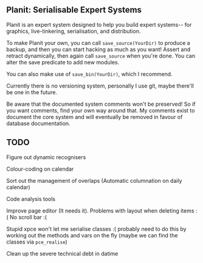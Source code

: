 
## Planit: Serialisable Expert Systems

Planit is an expert system designed to help you build expert systems-- for graphics, live-tinkering, serialisation, and distribution.

To make Planit your own, you can call `save_source(YourDir)` to produce a backup, and then you can start hacking as much as you want! Assert and retract dynamically, then again call `save_source` when you're done. You can alter the save predicate to add new modules.

You can also make use of `save_bin(YourDir)`, which I recommend.

Currently there is no versioning system, personally I use git, maybe there'll be one in the future.

Be aware that the documented system comments won't be preserved! So if you want comments, find your own way around that. My comments exist to document the core system and will eventually be removed in favour of database documentation.

## TODO

Figure out dynamic recognisers

Colour-coding on calendar

Sort out the management of overlaps (Automatic columnation on daily calendar)

Code analysis tools

Improve page editor (It needs it). Problems with layout when deleting items :( No scroll bar :( 

Stupid xpce won't let me serialise classes :( probably need to do this by working out the methods and vars on the fly (maybe we can find the classes via `pce_realise`)

Clean up the severe technical debt in datime
